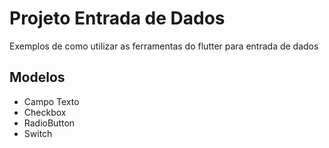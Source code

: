 # Projeto Entrada de Dados

Exemplos de como utilizar as ferramentas do flutter para entrada de dados

## Modelos

- Campo Texto
- Checkbox
- RadioButton
- Switch
